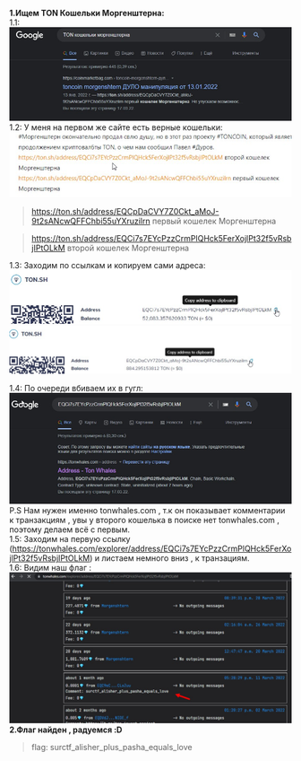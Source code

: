 __1.Ищем TON Кошельки Моргенштерна:__  
1.1: ![1](attachments/1.jpg)  
1.2: У меня на первом же сайте есть верные кошельки: ![2](attachments/2.jpg)  
>https://ton.sh/address/EQCpDaCVY7Z0Ckt_aMoJ-9t2sANcwQFFChbi55uYXruzilrn первый кошелек Моргенштерна  

>https://ton.sh/address/EQCi7s7EYcPzzCrmPlQHck5FerXojlPt32f5vRsbjIPtOLkM второй кошелек Моргенштерна

1.3: Заходим по ссылкам и копируем сами адреса: ![3](attachments/3.jpg)  
![4](attachments/4.jpg)  

1.4: По очереди вбиваем их в гугл: ![5](attachments/5.jpg)  
P.S Нам нужен именно tonwhales.com , т.к он показывает комментарии к транзакциям , увы у второго кошелька в поиске нет tonwhales.com , поэтому делаем всё с первым.  
1.5: Заходим на первую ссылку (https://tonwhales.com/explorer/address/EQCi7s7EYcPzzCrmPlQHck5FerXojlPt32f5vRsbjIPtOLkM) и листаем немного вниз , к транзациям.  
1.6: Видим наш флаг : ![6](attachments/7.jpg)  
__2.Флаг найден , радуемся :D__  
> flag: surctf_alisher_plus_pasha_equals_love
